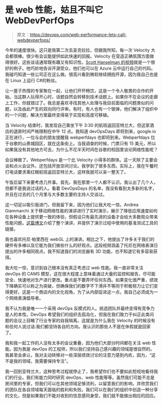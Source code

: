 # 是 web 性能，姑且不叫它 WebDevPerfOps

> 原文：<https://devops.com/web-performance-lets-call-webdevperfops/>

今年的速度很快。这只是我第二次去圣克拉拉，但据我所知，每一次 Velocity 大会都很棒。很少有会议能提供如此快速的回报。Velocity 在营造正确氛围方面做得很好。这些谈话通常既有趣又有知识性。[Scott Hanselman 的视频](https://www.youtube.com/watch?v=FZYrlKbkLe8)就是一个很好的例子。他巧妙地告诉开源受众，他们也可以在 Azure 云中运行自己的代码。我碰巧知道一些公司正在这么做。很高兴看到微软继续拥抱开源，因为我自己也是在 Linux 上运行 C#的粉丝。

让一屋子热情的专家聚在一起，让他们开怀畅饮，这是一个令人敬畏的合作的开始。当这群人玩得开心时，话题自然会转移到技术话题上。如果你不在会议的走廊上工作，你就错过了。我总是喜欢寻找其他人处理与我目前面临的问题类似的问题，以及由此产生的双向同行评审。有时，有人也有一个银弹，他们解决了组织中的一个问题，解决方案最终变得易于实现和高度可移植。

当 Velocity 结束时，我发现自己乘坐下午 3:30 的航班返回亚特兰大，但这家酒店的退房时间严格限制在中午 12 点。我知道 devOpsDays 即将到来，google.io 正在进行，一位与会的朋友提醒我 webperfdays 也即将到来。Webperfdays 位于谷歌的山景城园区，就在这条街上。当我调查的时候，门票只有 15 美元，所以如果我没有其他地方可去，为什么不花半天时间在谷歌的校园里谈论网络性能呢？

会议棒极了。Webperfdays 是一个比 Velocity 小得多的群体。这一天除了主要会谈和点火会议外，还包括开放空间讨论。我学到了很多东西，实际上，我在午餐时打电话要求乘红眼航班返回亚特兰大，这样我就可以呆一整天了。

午饭后留下来要考虑几件事。首先，我在那里一个人都不认识。我认出了几个人，但都不是我说过话的人。看着 DevOpsDays 的名单，我没有看到太多新的名字，并且在过去的几个月里与大多数主要的主持人交谈过。

这一切足以吸引我进门，但我留下来，因为他们让我大吃一惊。Andrea Giammarchi 关于移动网络性能的演讲进行了实时演示，展示了降低应用速度如何在各种设备上提供更一致的体验，但假设只有最先进的设备才会给大多数观众带来性能问题。[这篇博文](https://webreflection.blogspot.com/2014/06/on-meaningful-performance.html)介绍了整个演讲，并提供了演示过程中使用的基准测试工具的链接。

我也喜欢托尼·帕里西在 webGL 上的演讲。相比之下，他提出了许多关于我们的硬件有多棒以及它能为我们做些什么的好观点。这段视频涵盖了托尼在网络表演日提出的许多相同观点。我不知道我们的浏览器有 3D 功能，也不知道它有多容易获得。

我大吃一惊，意识到自己根本没有真正考虑过 web 性能。我一直非常关注 devOps 的 CAMS 模型，这在很大程度上意味着通过大量的监控和报告，尽可能安全、快速地对生产进行更改。重点是不要弄坏任何东西。如果变化很严重，绩效下降确实可以称之为突破，但确保我们的数字不下滑并不等同于积极努力让它们变得更好。这是一个商店内的文化视角，为了从内部促进这一点，我自己必须成为一个网络表演倡导者。

我不认为我是唯一一个采用 devOps 反模式的人。挑选团队并最终变得有竞争力是人的本性。DevOps 希望我们的组织去孤岛化，但我在我们致力于纠正此类问题的会议上目睹了行业专家的自我隔离。这就是为什么我在 Velocity 的时候没有和任何人说过话:我们都坚持各自的方向。我认识的那些人不是在休假就是回家了。

我和我一起工作的人没有太多的会议重叠，因为他们大部分时间都在关注 web 性能。因为我是 devOps 的工程师，所以我们坚持自己感兴趣的领域是很自然的。我甚至会承认，我对主动转移对一些深层绩效讨论的注意力感到内疚，因为，“这不是我的领域，我需要保持专注”。

我一回到亚特兰大，这种思考过程就停止了，我希望你们也不要如此短视地看待我们的行业。我们有能力同时研究 devOps、web 性能等等。虽然我们可能不总是房间里的专家，但我们可以在其他领域足够流利，以留意我们的影响，并欣赏我们的团队在各自领域每天面临的胜利和失败。我们可以在我们的组织中创造一种分享的文化，但是如果我们不能对收到的信息感同身受，我们就不能做出相应的回应。